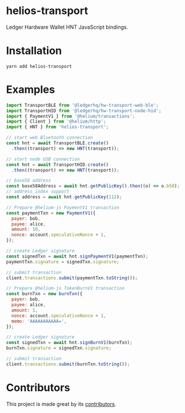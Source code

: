 # helios-transport
Ledger Hardware Wallet HNT JavaScript bindings.

# Installation
`yarn add helios-transport`

# Examples
```javascript
import TransportBLE from '@ledgerhq/hw-transport-web-ble';
import TransportHID from '@ledgerhq/hw-transport-node-hid';
import { PaymentV1 } from '@helium/transactions';
import { Client } from '@helium/http';
import { HNT } from 'helios-transport';

// start web Bluetooth connection
const hnt = await TransportBLE.create()
  .then((transport) => new HNT(transport));

// start node USB connection
const hnt = await TransportHID.create()
  .then((transport) => new HNT(transport));
```
```javascript
// base58 address
const base58Address = await hnt.getPublicKey().then((o) => o.b58);
// address_index support
const address = await hnt.getPublicKey(112);

```
```javascript
// Prepare @helium-js PaymentV1 transaction
const paymentTxn = new PaymentV1({
  payer: bob,
  payee: alice,
  amount: 10,
  nonce: account.speculativeNonce + 1,
});

// create Ledger signature
const signedTxn = await hnt.signPaymentV1(paymentTxn);
paymentTxn.signature = signedTxn.signature;

// submit transaction
client.transactions.submit(paymentTxn.toString());
```
```javascript
// Prepare @helium-js TokenBurnV1 transaction
const burnTxn = new burnTxn({
  payer: bob,
  payee: alice,
  amount: 1,
  nonce: account.speculativeNonce + 1,
  memo: 'AAAAAAAAAAA=',
});

// create Ledger signature
const signedTxn = await hnt.signBurnV1(burnTxn);
burnTxn.signature = signedTxn.signature;

// submit transaction
client.transactions.submit(burnTxn.toString());

```
# Contributors
This project is made great by its [contributors](https://github.com/vulet/helios-transport/graphs/contributors).
